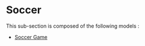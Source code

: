 # Soccer

This sub-section is composed of the following models :

* [Soccer Game](references#Soccersoccer)

